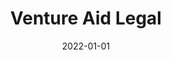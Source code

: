 ---
title: "Venture Aid Legal"
date: 2022-01-01
draft: false
description: "Conversion-optimized website for a law firm, with focus on paid search traffic (PPC)."
tags: ["Wordpress", "Web Design"]
livesite: "https://www.ventureaidlegal.com/"
images:
  - src: "images/venture-aid/venture-aid.jpg"
    alt: "Venture Aid Legal Homepage"
---
